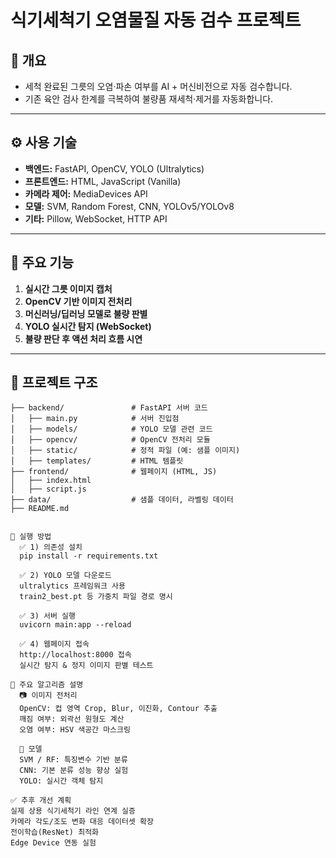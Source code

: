 # 식기세척기 오염물질 자동 검수 프로젝트

## 📌 개요
- 세척 완료된 그릇의 오염·파손 여부를 AI + 머신비전으로 자동 검수합니다.
- 기존 육안 검사 한계를 극복하여 불량품 재세척·제거를 자동화합니다.

---

## ⚙️ 사용 기술
- **백엔드:** FastAPI, OpenCV, YOLO (Ultralytics)
- **프론트엔드:** HTML, JavaScript (Vanilla)
- **카메라 제어:** MediaDevices API
- **모델:** SVM, Random Forest, CNN, YOLOv5/YOLOv8
- **기타:** Pillow, WebSocket, HTTP API

---

## 🚀 주요 기능
1. **실시간 그릇 이미지 캡처**
2. **OpenCV 기반 이미지 전처리**
3. **머신러닝/딥러닝 모델로 불량 판별**
4. **YOLO 실시간 탐지 (WebSocket)**
5. **불량 판단 후 액션 처리 흐름 시연**

---

## 🧩 프로젝트 구조
```plaintext
├── backend/               # FastAPI 서버 코드
│   ├── main.py            # 서버 진입점
│   ├── models/            # YOLO 모델 관련 코드
│   ├── opencv/            # OpenCV 전처리 모듈
│   ├── static/            # 정적 파일 (예: 샘플 이미지)
│   ├── templates/         # HTML 템플릿
├── frontend/              # 웹페이지 (HTML, JS)
│   ├── index.html
│   ├── script.js
├── data/                  # 샘플 데이터, 라벨링 데이터
├── README.md


📂 실행 방법
  ✅ 1) 의존성 설치
  pip install -r requirements.txt
  
  ✅ 2) YOLO 모델 다운로드
  ultralytics 프레임워크 사용
  train2_best.pt 등 가중치 파일 경로 명시
  
  ✅ 3) 서버 실행
  uvicorn main:app --reload
  
  ✅ 4) 웹페이지 접속
  http://localhost:8000 접속
  실시간 탐지 & 정지 이미지 판별 테스트

🔬 주요 알고리즘 설명
  📷 이미지 전처리
  OpenCV: 컵 영역 Crop, Blur, 이진화, Contour 추출
  깨짐 여부: 외곽선 원형도 계산
  오염 여부: HSV 색공간 마스크링

  🧠 모델
  SVM / RF: 특징변수 기반 분류
  CNN: 기본 분류 성능 향상 실험
  YOLO: 실시간 객체 탐지

✅ 추후 개선 계획
실제 상용 식기세척기 라인 연계 실증
카메라 각도/조도 변화 대응 데이터셋 확장
전이학습(ResNet) 최적화
Edge Device 연동 실험
